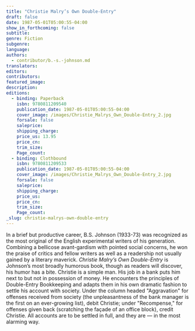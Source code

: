 ```yaml
---
title: "Christie Malry’s Own Double-Entry"
draft: false
date: 1987-05-01T05:00:55-04:00
show_in_forthcoming: false
subtitle:
genre: Fiction
subgenre:
language:
authors:
  - contributor/b.-s.-johnson.md
translators:
editors:
contributors:
featured_image:
description:
editions:
  - binding: Paperback
    isbn: 9780811209540
    publication_date: 1987-05-01T05:00:55-04:00
    cover_image: /images/Christie_Malrys_Own_Double-Entry_2.jpg
    forsale: false
    saleprice:
    shipping_charge:
    price_us: 13.95
    price_cn:
    trim_size:
    Page_count:
  - binding: Clothbound
    isbn: 9780811209533
    publication_date: 1987-05-01T05:00:55-04:00
    cover_image: /images/Christie_Malrys_Own_Double-Entry_2.jpg
    forsale: false
    saleprice:
    shipping_charge:
    price_us:
    price_cn:
    trim_size:
    Page_count:
_slug: christie-malrys-own-double-entry
---
```


In a brief but productive career, B.S. Johnson (1933-73) was recognized as the most original of the English experimental writers of his generation. Combining a bellicose avant-gardism with pointed social concerns, he won the praise of critics and fellow writers as well as a readership not usually gained by a literary maverick. _Christie Malry’s Own Double-Entry_ is Johnson’s most broadly humorous book, though as readers will discover, his humor has a bite. Christie is a simple man. His job in a bank puts him next to but not in possession of money. He encounters the principles of Double-Entry Bookkeeping and adapts them in his own dramatic fashion to settle his account with society. Under the column headed "Aggravation" for offenses received from society (the unpleasantness of the bank manager is the first on an ever-growing list), debit Christie; under "Recompense," for offenses given back (scratching the façade of an office block), credit Christie. All accounts are to be settled in full, and they are — in the most alarming way.

